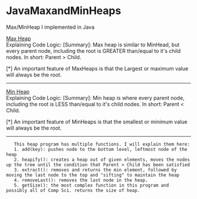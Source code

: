 # JavaMaxandMinHeaps
  Max/MinHeap I implemented in Java
  

[Max Heap](src/MaxHeap.java)    
Explaining Code Logic:
[Summary]: Max heap is similar to MinHead, but every parent node, including the root is GREATER than/equal to it's child nodes.
In short: Parent > Child.

 [*] An important feature of MaxHeaps is that the Largest or maximum value will always be the root.

---
[Min Heap](src/MinHeap.java)    
Explaining Code Logic:
[Summary]: Min heap is where every parent node, including the root is LESS than/equal to it's child nodes.
In short: Parent < Child.

[*] An important feature of MinHeaps is that the smallest or minimum value will always be the root.
 
---

       This heap program has multiple functions. I will explain them here:
       1. add(key): pushes node to the bottom level, leftmost node of the heap
       2. heapify(): creates a heap out of given elements, moves the nodes up the tree until the condition that Parent > Child has been satisfied
       3. extract(): removes and returns the min element, followed by moving the last node to the top and "sifting" to maintain the heap
       4. removeLast(): removes the last node in the heap.
       5. getSize(): the most complex function in this program and possibly all of Comp Sci. returns the size of heap.
